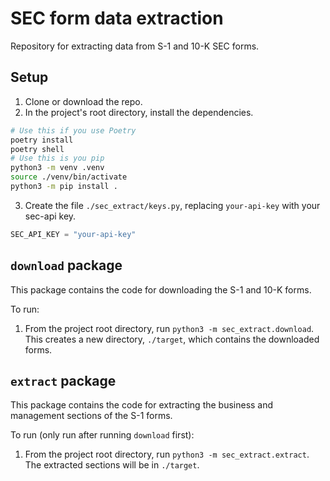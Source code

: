 # SEC form data extraction

Repository for extracting data from S-1 and 10-K SEC forms.

## Setup
1. Clone or download the repo.
2. In the project's root directory, install the dependencies.
```bash
# Use this if you use Poetry
poetry install
poetry shell
# Use this is you pip
python3 -m venv .venv
source ./venv/bin/activate
python3 -m pip install .
```
3. Create the file `./sec_extract/keys.py`, replacing `your-api-key` with your sec-api key.
```python
SEC_API_KEY = "your-api-key"
```

## `download` package
This package contains the code for downloading the S-1 and 10-K forms.

To run:
1. From the project root directory, run `python3 -m sec_extract.download`.
This creates a new directory, `./target`, which contains the downloaded forms.

## `extract` package
This package contains the code for extracting the business and management sections of the S-1 forms.

To run (only run after running `download` first):
1. From the project root directory, run `python3 -m sec_extract.extract`.
The extracted sections will be in `./target`.
